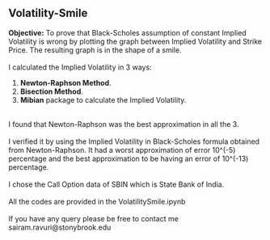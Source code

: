 ## Volatility-Smile


**Objective:** To prove that Black-Scholes assumption of constant Implied Volatility is wrong by plotting the graph between Implied Volatility and Strike Price. The resulting graph is in the shape of a smile. <br />
<br />
I calculated the Implied Volatility in 3 ways: <br />
1) **Newton-Raphson Method**. <br />
2) **Bisection Method**. <br />
3) **Mibian** package to calculate the Implied Volatility. <br />
<br />
I found that Newton-Raphson was the best approximation in all the 3. <br />
<br />
I verified it by using the Implied Volatility in Black-Scholes formula obtained from Newton-Raphson. It had a worst approximation of error 10^(-5) percentage and the best approximation to be having an error of 10^(-13) percentage.
<br />
<br />
I chose the Call Option data of SBIN which is State Bank of India. <br />
<br />
All the codes are provided in the VolatilitySmile.ipynb <br />
<br />
If you have any query please be free to contact me sairam.ravuri@stonybrook.edu

